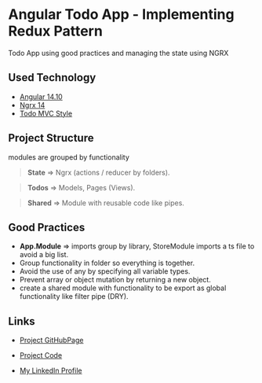 # Angular Todo App - Implementing Redux Pattern

<p>Todo App using good practices and managing the state using NGRX</p>

## Used Technology 

- [Angular 14.10](http://angular.io/)
- [Ngrx 14](https://ngrx.io/)
- [Todo MVC Style](https://www.npmjs.com/package/todomvc-app-css)

## Project Structure
<p>modules are grouped by functionality</p>

>**State** => Ngrx (actions / reducer by folders).

>**Todos** => Models, Pages (Views).

>**Shared** => Module with reusable code like pipes.

## Good Practices
- **App.Module** => imports group by library, StoreModule imports a ts file to avoid a big list.
- Group functionality in folder so everything is together.
- Avoid the use of any by specifying all variable types.
- Prevent array or object mutation by returning a new object.
- create a shared module with functionality to be export as global functionality like filter pipe (DRY).

## Links

- [Project GitHubPage](https://oliverdjbrown.github.io/Angular-Todo-App-Ngrx/)

- [Project Code](https://github.com/oliverdjbrown/Angular-Todo-App-Ngrx)

- [My LinkedIn Profile](https://www.linkedin.com/in/oliverdjbrown/)
